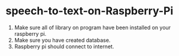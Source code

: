 # speech-to-text-on-Raspberry-Pi
1. Make sure all of library on program have been installed on your raspberry pi.
2. Make sure you have created database. 
3. Raspberry pi should connect to internet.

